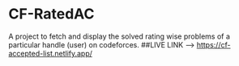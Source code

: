 # CF-RatedAC
A project to fetch and display the solved rating wise problems of a particular handle (user) on codeforces.
##LIVE LINK --> https://cf-accepted-list.netlify.app/
